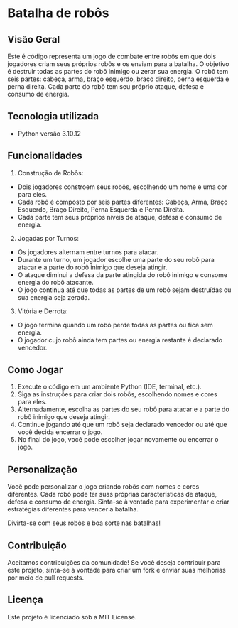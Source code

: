 # Batalha de robôs


## Visão Geral

Este é código representa um jogo de combate entre robôs em que dois jogadores criam seus próprios robôs e os enviam para a batalha. O objetivo é destruir todas as partes do robô inimigo ou zerar sua energia. O robô tem seis partes: cabeça, arma, braço esquerdo, braço direito, perna esquerda e perna direita. Cada parte do robô tem seu próprio ataque, defesa e consumo de energia.


## Tecnologia utilizada

- Python versão  3.10.12


## Funcionalidades

1. Construção de Robôs:
- Dois jogadores constroem seus robôs, escolhendo um nome e uma cor para eles.
- Cada robô é composto por seis partes diferentes: Cabeça, Arma, Braço Esquerdo, Braço Direito, Perna Esquerda e Perna Direita.
- Cada parte tem seus próprios níveis de ataque, defesa e consumo de energia.


2. Jogadas por Turnos:
- Os jogadores alternam entre turnos para atacar.
- Durante um turno, um jogador escolhe uma parte do seu robô para atacar e a parte do robô inimigo que deseja atingir.
- O ataque diminui a defesa da parte atingida do robô inimigo e consome energia do robô atacante.
- O jogo continua até que todas as partes de um robô sejam destruídas ou sua energia seja zerada.

  
3. Vitória e Derrota:
- O jogo termina quando um robô perde todas as partes ou fica sem energia.
- O jogador cujo robô ainda tem partes ou energia restante é declarado vencedor.



## Como Jogar
1. Execute o código em um ambiente Python (IDE, terminal, etc.).
2. Siga as instruções para criar dois robôs, escolhendo nomes e cores para eles.
3. Alternadamente, escolha as partes do seu robô para atacar e a parte do robô inimigo que deseja atingir.
4. Continue jogando até que um robô seja declarado vencedor ou até que você decida encerrar o jogo.
5. No final do jogo, você pode escolher jogar novamente ou encerrar o jogo.



## Personalização
Você pode personalizar o jogo criando robôs com nomes e cores diferentes. Cada robô pode ter suas próprias características de ataque, defesa e consumo de energia. Sinta-se à vontade para experimentar e criar estratégias diferentes para vencer a batalha.

Divirta-se com seus robôs e boa sorte nas batalhas!


## Contribuição

Aceitamos contribuições da comunidade! Se você deseja contribuir para este projeto, sinta-se à vontade para criar um fork e enviar suas melhorias por meio de pull requests.


## Licença

Este projeto é licenciado sob a MIT License.
